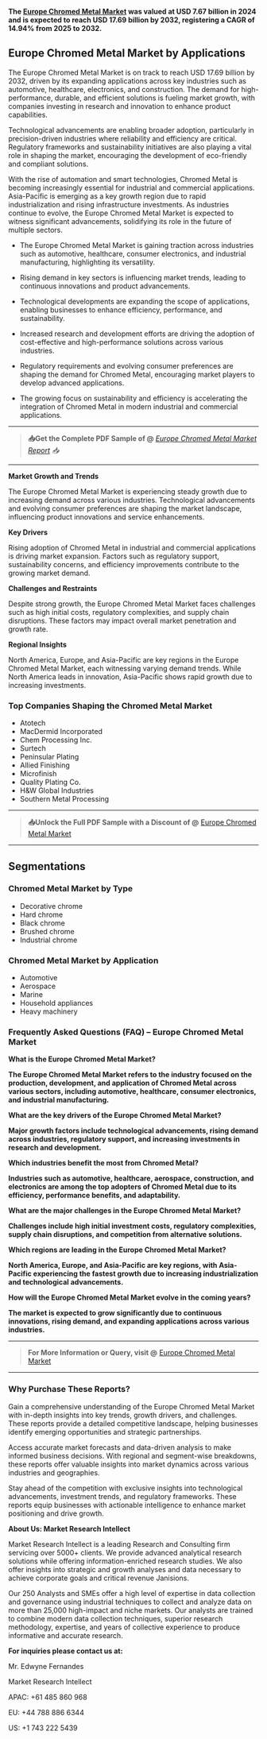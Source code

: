 <p><strong>The <a href="https://www.marketresearchintellect.com/download-sample/?rid=942122&amp;utm_source=Pulse-April-Europe&amp;utm_medium=852">Europe Chromed Metal Market</a> was valued at USD 7.67 billion in 2024 and is expected to reach USD 17.69 billion by 2032, registering a CAGR of 14.94% from 2025 to 2032.</strong></p><h2>Europe Chromed Metal Market by Applications&nbsp;</h2><p><p>The Europe Chromed Metal Market is on track to reach USD 17.69 billion by 2032, driven by its expanding applications across key industries such as automotive, healthcare, electronics, and construction. The demand for high-performance, durable, and efficient solutions is fueling market growth, with companies investing in research and innovation to enhance product capabilities.</p><p>Technological advancements are enabling broader adoption, particularly in precision-driven industries where reliability and efficiency are critical. Regulatory frameworks and sustainability initiatives are also playing a vital role in shaping the market, encouraging the development of eco-friendly and compliant solutions.</p><p>With the rise of automation and smart technologies, Chromed Metal is becoming increasingly essential for industrial and commercial applications. Asia-Pacific is emerging as a key growth region due to rapid industrialization and rising infrastructure investments. As industries continue to evolve, the Europe Chromed Metal Market is expected to witness significant advancements, solidifying its role in the future of multiple sectors.</p></p><ul><li><p>The Europe Chromed Metal Market is gaining traction across industries such as automotive, healthcare, consumer electronics, and industrial manufacturing, highlighting its versatility.</p></li><li><p>Rising demand in key sectors is influencing market trends, leading to continuous innovations and product advancements.</p></li><li><p>Technological developments are expanding the scope of applications, enabling businesses to enhance efficiency, performance, and sustainability.</p></li><li><p>Increased research and development efforts are driving the adoption of cost-effective and high-performance solutions across various industries.</p></li><li><p>Regulatory requirements and evolving consumer preferences are shaping the demand for Chromed Metal, encouraging market players to develop advanced applications.</p></li><li><p>The growing focus on sustainability and efficiency is accelerating the integration of Chromed Metal in modern industrial and commercial applications.</p></li></ul><hr /><blockquote><p><strong><span class="font-[700]">📥Get the Complete PDF Sample of @ </span></strong><em><span class="font-[700]"><a href="https://www.marketresearchintellect.com/download-sample/?rid=942122&amp;utm_source=Pulse-April-Europe&amp;utm_medium=852" target="_blank" data-tracking-control-name="article-ssr-frontend-pulse_little-text-block" data-tracking-will-navigate="" data-test-link="">Europe Chromed Metal Market Report</a>&nbsp;📥</span></em></p></blockquote><hr /><p class="" data-start="77" data-end="360"><strong data-start="77" data-end="105">Market Growth and Trends</strong></p><p class="" data-start="77" data-end="360">The Europe Chromed Metal Market is experiencing steady growth due to increasing demand across various industries. Technological advancements and evolving consumer preferences are shaping the market landscape, influencing product innovations and service enhancements.</p><p class="" data-start="362" data-end="606"><strong data-start="362" data-end="377">Key Drivers</strong></p><p class="" data-start="362" data-end="606">Rising adoption of Chromed Metal in industrial and commercial applications is driving market expansion. Factors such as regulatory support, sustainability concerns, and efficiency improvements contribute to the growing market demand.</p><p class="" data-start="608" data-end="849"><strong data-start="608" data-end="637">Challenges and Restraints</strong></p><p class="" data-start="608" data-end="849">Despite strong growth, the Europe Chromed Metal Market faces challenges such as high initial costs, regulatory complexities, and supply chain disruptions. These factors may impact overall market penetration and growth rate.</p><p class="" data-start="851" data-end="1095"><strong data-start="851" data-end="872">Regional Insights</strong></p><p class="" data-start="851" data-end="1095">North America, Europe, and Asia-Pacific are key regions in the Europe Chromed Metal Market, each witnessing varying demand trends. While North America leads in innovation, Asia-Pacific shows rapid growth due to increasing investments.</p><p><h3>Top Companies Shaping the Chromed Metal Market </h3><ul><li>Atotech</li><li> MacDermid Incorporated</li><li> Chem Processing Inc.</li><li> Surtech</li><li> Peninsular Plating</li><li> Allied Finishing</li><li> Microfinish</li><li> Quality Plating Co.</li><li> H&W Global Industries</li><li> Southern Metal Processing</li></ul></p><hr /><blockquote><p><strong>📥Unlock the Full PDF Sample with a Discount of @</strong> <a href="https://www.marketresearchintellect.com/ask-for-discount/?rid=942122&amp;utm_source=Pulse-April-Europe&amp;utm_medium=852">Europe Chromed Metal Market</a></p></blockquote><hr /><p><h2>Segmentations</h2><h3>Chromed Metal Market by Type</h3><ul><li>Decorative chrome</li><li> Hard chrome</li><li> Black chrome</li><li> Brushed chrome</li><li> Industrial chrome</li></ul><h3>Chromed Metal Market by Application</h3><ul><li>Automotive</li><li> Aerospace</li><li> Marine</li><li> Household appliances</li><li> Heavy machinery</li></ul></p><h3><strong>Frequently Asked Questions (FAQ) &ndash; Europe Chromed Metal Market</strong></h3><p><strong>What is the Europe Chromed Metal Market?</strong></p><p><strong>The Europe Chromed Metal Market refers to the industry focused on the production, development, and application of Chromed Metal across various sectors, including automotive, healthcare, consumer electronics, and industrial manufacturing.</strong></p><p><strong>What are the key drivers of the Europe Chromed Metal Market?</strong></p><p><strong>Major growth factors include technological advancements, rising demand across industries, regulatory support, and increasing investments in research and development.</strong></p><p><strong>Which industries benefit the most from Chromed Metal?</strong></p><p><strong>Industries such as automotive, healthcare, aerospace, construction, and electronics are among the top adopters of Chromed Metal due to its efficiency, performance benefits, and adaptability.</strong></p><p><strong>What are the major challenges in the Europe Chromed Metal Market?</strong></p><p><strong>Challenges include high initial investment costs, regulatory complexities, supply chain disruptions, and competition from alternative solutions.</strong></p><p><strong>Which regions are leading in the Europe Chromed Metal Market?</strong></p><p><strong>North America, Europe, and Asia-Pacific are key regions, with Asia-Pacific experiencing the fastest growth due to increasing industrialization and technological advancements.</strong></p><p><strong>How will the Europe Chromed Metal Market evolve in the coming years?</strong></p><p><strong>The market is expected to grow significantly due to continuous innovations, rising demand, and expanding applications across various industries.</strong></p><hr /><blockquote><p><span class="font-[700]"><strong>For More Information or Query, visit&nbsp;@</strong>&nbsp;</span><span class="font-[700]"><a href="https://www.marketresearchintellect.com/product/global-chromed-metal-market/?utm_source=Linkedin&utm_medium=852" target="_blank" data-tracking-control-name="article-ssr-frontend-pulse_little-text-block" data-tracking-will-navigate="" data-test-link="">Europe Chromed Metal Market</a></span></p></blockquote><hr /><h3><strong data-start="0" data-end="31">Why Purchase These Reports?</strong></h3><p class="" data-start="35" data-end="297">Gain a comprehensive understanding of the Europe Chromed Metal Market with in-depth insights into key trends, growth drivers, and challenges. These reports provide a detailed competitive landscape, helping businesses identify emerging opportunities and strategic partnerships.</p><p class="" data-start="299" data-end="540">Access accurate market forecasts and data-driven analysis to make informed business decisions. With regional and segment-wise breakdowns, these reports offer valuable insights into market dynamics across various industries and geographies.</p><p class="" data-start="542" data-end="784">Stay ahead of the competition with exclusive insights into technological advancements, investment trends, and regulatory frameworks. These reports equip businesses with actionable intelligence to enhance market positioning and drive growth.</p><p><strong><span class="font-[700]">About Us: Market Research Intellect</span></strong></p><p><span class="">Market Research Intellect is a leading Research and Consulting firm servicing over 5000+ clients. We provide advanced analytical research solutions while offering information-enriched research studies.&nbsp;</span>We also offer insights into strategic and growth analyses and data necessary to achieve corporate goals and critical revenue Janisions.</p><p><span class="">Our 250 Analysts and SMEs offer a high level of expertise in data collection and governance using industrial techniques to collect and analyze data on more than 25,000 high-impact and niche markets. Our analysts are trained to combine modern data collection techniques, superior research methodology, expertise, and years of collective experience to produce informative and accurate research.</span></p><p><strong>For inquiries please contact us at:</strong></p><p>Mr. Edwyne Fernandes</p><p>Market Research Intellect</p><p>APAC: +61 485 860 968</p><p>EU: +44 788 886 6344</p><p>US: +1 743 222 5439</p>